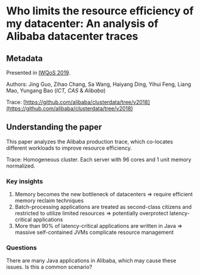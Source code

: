 # Who limits the resource efficiency of my datacenter: An analysis of Alibaba datacenter traces

## Metadata

Presented in [IWQoS 2019](https://doi.org/10.1145/3326285.3329074).

Authors: Jing Guo, Zihao Chang, Sa Wang, Haiyang Ding, Yihui Feng, Liang Mao, Yungang Bao (_ICT, CAS_ & _Alibaba_)

Trace: [https://github.com/alibaba/clusterdata/tree/v2018](https://github.com/alibaba/clusterdata/tree/v2018)

## Understanding the paper

This paper analyzes the Alibaba production trace, which co-locates different workloads to improve resource efficiency.

Trace: Homogeneous cluster. Each server with 96 cores and 1 unit memory normalized.

### Key insights

1. Memory becomes the new bottleneck of datacenters => require efficient memory reclaim techniques
2. Batch-processing applications are treated as second-class citizens and restricted to utilize limited resources => potentially overprotect latency-critical applications
3. More than 90% of latency-critical applications are written in Java => massive self-contained JVMs complicate resource management

### Questions

There are many Java applications in Alibaba, which may cause these issues. Is this a common scenario?

